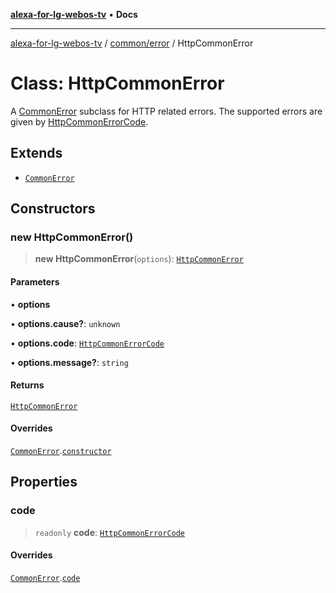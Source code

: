 [**alexa-for-lg-webos-tv**](../../../README.md) • **Docs**

***

[alexa-for-lg-webos-tv](../../../modules.md) / [common/error](../README.md) / HttpCommonError

# Class: HttpCommonError

A [CommonError](CommonError.md) subclass for HTTP related errors. The supported errors
are given by [HttpCommonErrorCode](../type-aliases/HttpCommonErrorCode.md).

## Extends

- [`CommonError`](CommonError.md)

## Constructors

### new HttpCommonError()

> **new HttpCommonError**(`options`): [`HttpCommonError`](HttpCommonError.md)

#### Parameters

• **options**

• **options.cause?**: `unknown`

• **options.code**: [`HttpCommonErrorCode`](../type-aliases/HttpCommonErrorCode.md)

• **options.message?**: `string`

#### Returns

[`HttpCommonError`](HttpCommonError.md)

#### Overrides

[`CommonError`](CommonError.md).[`constructor`](CommonError.md#constructors)

## Properties

### code

> `readonly` **code**: [`HttpCommonErrorCode`](../type-aliases/HttpCommonErrorCode.md)

#### Overrides

[`CommonError`](CommonError.md).[`code`](CommonError.md#code)
